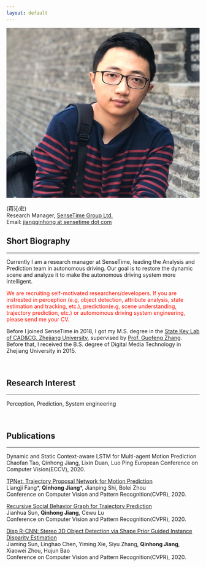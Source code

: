 ```yaml
---
layout: default
---
```


<img class="profile-picture" src="bio.jpg">

(蒋沁宏)  
Research Manager, [SenseTime Group Ltd.](https://www.sensetime.com/en/)  
Email: [jiangqinhong at sensetime dot com]()
<br/>

## Short Biography
---  
Currently I am a research manager at SenseTime, leading the Analysis and Prediction team in autonomous driving. Our goal is to restore the dynamic scene and analyze it to make the autonomous driving system more intelligent. 

<font color="#ff0f00">We are recruiting self-motivated researchers/developers. If you are instrested in perception (e.g, object detection, attribute analysis, state estimation and tracking, etc.), prediction(e.g, scene understanding, trajectory prediction, etc.) or automomous driving system engineering, please send me your CV. </font>  

Before I joined SenseTime in 2018, I got my M.S. degree in the [State Key Lab of CAD&CG, Zhejiang University](http://www.cad.zju.edu.cn/english.html), supervised by [Prof. Guofeng Zhang](http://www.cad.zju.edu.cn/home/gfzhang/). Before that, I received the B.S. degree of Digital Media Technology in Zhejiang University in 2015.
<br/>
<br/>
<br/>

## Research Interest 
---
Perception, Prediction, System engineering
<br/>
<br/>
<br/>


## Publications
---  
Dynamic and Static Context-aware LSTM for Multi-agent Motion Prediction  
Chaofan Tao, Qinhong Jiang, Lixin Duan, Luo Ping
European Conference on Computer Vision(ECCV), 2020.

[TPNet: Trajectory Proposal Network for Motion Prediction](https://arxiv.org/abs/2004.12255)  
Liangji Fang\*, **Qinhong Jiang**\*, Jianping Shi, Bolei Zhou  
Conference on Computer Vision and Pattern Recognition(CVPR), 2020.

[Recursive Social Behavior Graph for Trajectory Prediction](https://arxiv.org/abs/2004.10402)  
Jianhua Sun, **Qinhong Jiang**, Cewu Lu  
Conference on Computer Vision and Pattern Recognition(CVPR), 2020.

[Disp R-CNN: Stereo 3D Object Detection via Shape Prior Guided Instance Disparity Estimation](https://arxiv.org/abs/2004.03572)  
Jiaming Sun, Linghao Chen, Yiming Xie, Siyu Zhang, **Qinhong Jiang**, Xiaowei Zhou, Hujun Bao   
Conference on Computer Vision and Pattern Recognition(CVPR), 2020.
<br/>
<br/>
<br/>
<br/>
<br/>
<br/>
<br/>
<br/>
<br/>
<br/>
<br/>
<br/>
<br/>
<br/>
<br/>
